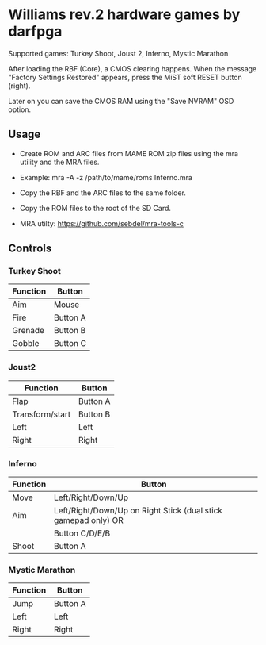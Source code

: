 # Williams rev.2 hardware games by darfpga

Supported games: Turkey Shoot, Joust 2, Inferno, Mystic Marathon

After loading the RBF (Core), a CMOS clearing happens. When the message 
"Factory Settings Restored" appears, press the MiST soft RESET button (right).

Later on you can save the CMOS RAM using the "Save NVRAM" OSD option.

## Usage

- Create ROM and ARC files from MAME ROM zip files using the mra utility and the MRA files.
- Example: mra -A -z /path/to/mame/roms Inferno.mra
- Copy the RBF and the ARC files to the same folder.
- Copy the ROM files to the root of the SD Card.

- MRA utilty: https://github.com/sebdel/mra-tools-c

## Controls

### Turkey Shoot

| Function        | Button   |
| --------------- | -------- |
| Aim             | Mouse    |
| Fire            | Button A |
| Grenade         | Button B |
| Gobble          | Button C |

### Joust2

| Function        | Button   |
| --------------- | -------- |
| Flap            | Button A |
| Transform/start | Button B |
| Left            | Left     |
| Right           | Right    |

### Inferno

| Function        | Button     |
| --------------- | ---------- |
| Move            | Left/Right/Down/Up |
| Aim             | Left/Right/Down/Up on Right Stick (dual stick gamepad only) OR |
|                 | Button C/D/E/B |
| Shoot           | Button A       |

### Mystic Marathon

| Function        | Button   |
| --------------- | -------- |
| Jump            | Button A |
| Left            | Left     |
| Right           | Right    |
